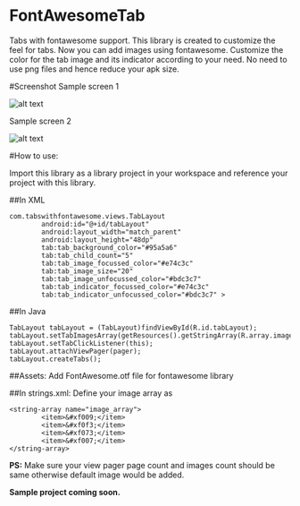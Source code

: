 # FontAwesomeTab
Tabs with fontawesome support. This library is created to customize the feel for tabs. Now you can add images using fontawesome. Customize the color for the tab image and its indicator according to your need.
No need to use png files and hence reduce your apk size.

#Screenshot
Sample screen 1

![alt text][logo]

[logo]: http://www.keenthemes.com/preview/metronic/theme/assets/global/plugins/jcrop/demos/demo_files/image1.jpg "FontAwesomeTabs"

Sample screen 2

![alt text][logo1]

[logo1]: https://www.dropbox.com/s/xwf5phic4lime7j/Image2.png "FontAwesomeTabs"

#How to use:

Import this library as a library project in your workspace and reference your project with this library.

##In XML

```
com.tabswithfontawesome.views.TabLayout
        android:id="@+id/tabLayout"
        android:layout_width="match_parent"
        android:layout_height="48dp"
        tab:tab_background_color="#95a5a6"
        tab:tab_child_count="5"
        tab:tab_image_focussed_color="#e74c3c"
        tab:tab_image_size="20"
        tab:tab_image_unfocussed_color="#bdc3c7"
        tab:tab_indicator_focussed_color="#e74c3c"
        tab:tab_indicator_unfocussed_color="#bdc3c7" >
```


##In Java

```
TabLayout tabLayout = (TabLayout)findViewById(R.id.tabLayout);
tabLayout.setTabImagesArray(getResources().getStringArray(R.array.image_array));
tabLayout.setTabClickListener(this);
tabLayout.attachViewPager(pager);
tabLayout.createTabs();
```

##Assets:
Add FontAwesome.otf file for fontawesome library

##In strings.xml: Define your image array as
```
<string-array name="image_array">
        <item>&#xf009;</item>
        <item>&#xf0f3;</item>
        <item>&#xf073;</item>
        <item>&#xf007;</item>
</string-array>
```

<b>PS:</b> Make sure your view pager page count and images count should be same otherwise default image would be added.

<b>Sample project coming soon.</b>
